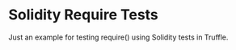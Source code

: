 Solidity Require Tests
======================

Just an example for testing require() using Solidity tests in Truffle.